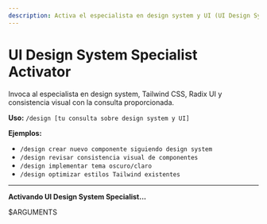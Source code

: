 ```yaml
---
description: Activa el especialista en design system y UI (UI Design System Specialist)
---
```


# UI Design System Specialist Activator

Invoca al especialista en design system, Tailwind CSS, Radix UI y consistencia visual con la consulta proporcionada.

**Uso:** `/design [tu consulta sobre design system y UI]`

**Ejemplos:**

- `/design crear nuevo componente siguiendo design system`
- `/design revisar consistencia visual de componentes`
- `/design implementar tema oscuro/claro`
- `/design optimizar estilos Tailwind existentes`

---

**Activando UI Design System Specialist...**

$ARGUMENTS
